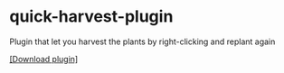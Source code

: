 # quick-harvest-plugin
Plugin that let you harvest the plants by right-clicking and replant again

[[Download plugin]](https://github.com/TeaCondemns/quick-harvest-plugin/raw/main/quick-harvest-1.18.2.jar)
